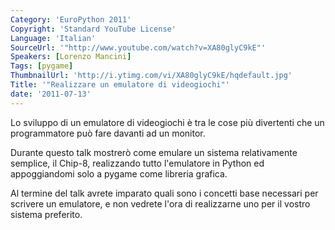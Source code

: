 ```yaml
---
Category: 'EuroPython 2011'
Copyright: 'Standard YouTube License'
Language: 'Italian'
SourceUrl: '"http://www.youtube.com/watch?v=XA80glyC9kE"'
Speakers: [Lorenzo Mancini]
Tags: [pygame]
ThumbnailUrl: 'http://i.ytimg.com/vi/XA80glyC9kE/hqdefault.jpg'
Title: '"Realizzare un emulatore di videogiochi"'
date: '2011-07-13'
---
```

Lo sviluppo di un emulatore di videogiochi è tra le cose più divertenti che un
programmatore può fare davanti ad un monitor.

Durante questo talk mostrerò come emulare un sistema relativamente semplice,
il Chip-8, realizzando tutto l'emulatore in Python ed appoggiandomi solo a
pygame come libreria grafica.

Al termine del talk avrete imparato quali sono i concetti base necessari per
scrivere un emulatore, e non vedrete l'ora di realizzarne uno per il vostro
sistema preferito.


